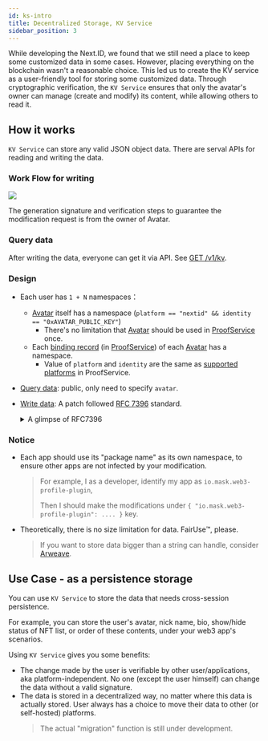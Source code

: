 ```yaml
---
id: ks-intro
title: Decentralized Storage, KV Service
sidebar_position: 3
---
```


While developing the Next.ID, we found that we still need a place to keep some customized data in some cases. However, placing everything on the blockchain wasn't a reasonable choice. This led us to create the KV service as a user-friendly tool for storing some customized data. Through cryptographic verification, the `KV Service` ensures that only the avatar's owner can manage (create and modify) its content, while allowing others to read it.

## How it works 
`KV Service` can store any valid JSON object data. There are serval APIs for reading and writing the data.

### Work Flow for writing 

![](../../../static/img/core-concept/kvservice-workflow.png)

The generation signature and verification steps to guarantee the modification request is from the owner of Avatar.

### Query data
After writing the data, everyone can get it via API. See [GET /v1/kv](/rest-api/kvservice-api#query).


### Design
- Each user has `1 + N` namespaces：
  - [Avatar](/introduction/how-it-works#avatars-in-nextid) itself has a namespace (`platform == "nextid" && identity == "0xAVATAR_PUBLIC_KEY"`)
    - There's no limitation that [Avatar](/introduction/how-it-works#avatars-in-nextid) should be used in [ProofService](ps-intro) once.
  - Each [binding record](./ps-intro#data-structure) (in [ProofService](ps-intro)) of each [Avatar](/introduction/how-it-works#avatars-in-nextid) has a namespace.
    - Value of `platform` and `identity` are the same as [supported platforms](./ps-intro#supported-platform) in ProofService.
- [Query data](/rest-api/kvservice-api#query): public, only need to specify `avatar`.
- [Write data](/rest-api/kvservice-api#payload): A patch followed [RFC 7396](https://www.rfc-editor.org/rfc/rfc7396) standard.

  <details>
  <summary>A glimpse of RFC7396</summary>

  ```js
  // Assume current data is:
  {
    "a": {
      "b": [2, 3, 4, "test"]
    },
    "c": "Hello"
  }

  // If this patch is submitted:
  { "a": { "b": null, "new_key": true }, "c": "KVService" }

  // Then patched data will become:
  {
    "a": {
      "new_key": true
    },
    "c": "KVService"
  }
  // Notice: nested modification of Array value is not supported.
  //         Replace the whole Array with new value instead.
  ```
  </details>

### Notice
- Each app should use its "package name" as its own namespace, to ensure other apps are not infected by your modification.
  > For example, I as a developer, identify my app as `io.mask.web3-profile-plugin`,
  >
  > Then I should make the modifications under `{ "io.mask.web3-profile-plugin": .... }` key.

- Theoretically, there is no size limitation for data. FairUse™️, please.
  > If you want to store data bigger than a string can handle, consider [Arweave](https://www.arweave.org).

## Use Case - as a persistence storage

You can use `KV Service` to store the data that needs cross-session persistence.

For example, you can store the user's avatar, nick name, bio, show/hide status of NFT list, or order of these contents, under your web3 app's scenarios.

Using `KV Service` gives you some benefits:

- The change made by the user is verifiable by other user/applications, aka platform-independent. No one (except the user himself) can change the data without a valid signature.
- The data is stored in a decentralized way, no matter where this data is actually stored. User always has a choice to move their data to other (or self-hosted) platforms.
  > The actual "migration" function is still under development.
